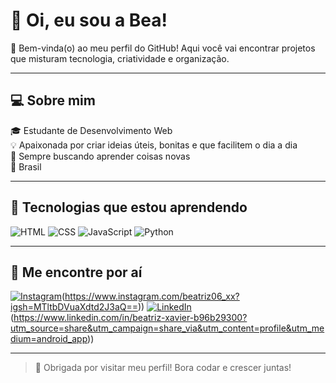 # 👋 Oi, eu sou a Bea!

🌸 Bem-vinda(o) ao meu perfil do GitHub! Aqui você vai encontrar projetos que misturam tecnologia, criatividade e organização.

---

## 💻 Sobre mim

🎓 Estudante de Desenvolvimento Web  
💡 Apaixonada por criar ideias úteis, bonitas e que facilitem o dia a dia  
🌈 Sempre buscando aprender coisas novas  
📍 Brasil

---


## 🚀 Tecnologias que estou aprendendo

![HTML](https://img.shields.io/badge/HTML-e44d26?style=for-the-badge&logo=html5&logoColor=white)
![CSS](https://img.shields.io/badge/CSS-1572B6?style=for-the-badge&logo=css3&logoColor=white)
![JavaScript](https://img.shields.io/badge/JS-F7DF1E?style=for-the-badge&logo=javascript&logoColor=000)
![Python](https://img.shields.io/badge/Python-3776AB?style=for-the-badge&logo=python&logoColor=white)

---

## 💬 Me encontre por aí

[![Instagram](https://img.shields.io/badge/-@seuinsta-E4405F?style=flat&logo=Instagram&logoColor=white)](https://instagram.com/beatriz06_xx)(https://www.instagram.com/beatriz06_xx?igsh=MTltbDVuaXdtd2J3aQ==))
[![LinkedIn](https://img.shields.io/badge/-SeuNome-0077B5?style=flat&logo=linkedin&logoColor=white)](https://linkedin.com/in/beatrizxx_06)(https://www.linkedin.com/in/beatriz-xavier-b96b29300?utm_source=share&utm_campaign=share_via&utm_content=profile&utm_medium=android_app))

---

> 💖 Obrigada por visitar meu perfil! Bora codar e crescer juntas!
